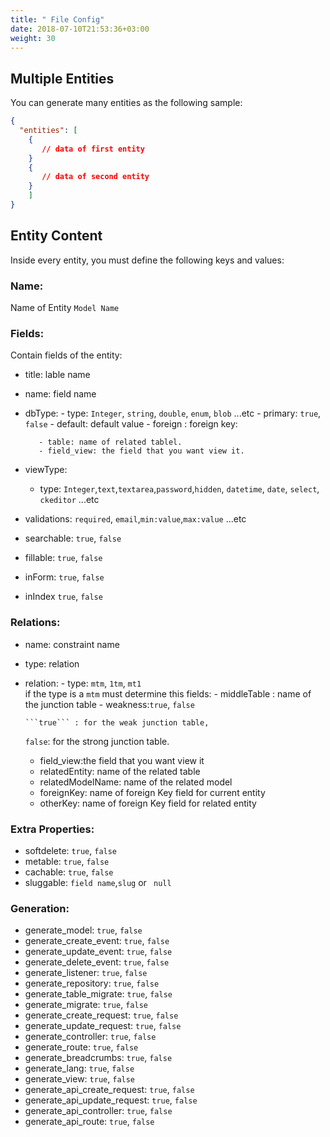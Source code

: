 ```yaml
---
title: " File Config"
date: 2018-07-10T21:53:36+03:00
weight: 30
---
```


 ## Multiple Entities
 You can generate  many entities as the following sample:
 
```json 
{
  "entities": [
    {
       // data of first entity
    }
    {
       // data of second entity
    }
    ]
}
```
## Entity Content
Inside every entity, you must define the following keys and values:

### Name:
 Name of Entity ```Model Name```
 
 
### Fields: 
Contain fields of the entity:

 -  title: lable name
 - name: field name
 - dbType:
       - type: ```Integer```, ```string```, ```double```, ```enum```, ```blob``` ...etc
       - primary: ```true```, ```false```
       - default: default value
       - foreign : foreign key: 
             
          - table: name of related tablel.
          - field_view: the field that you want view it.
                
 - viewType:
    - type: ```Integer```,```text```,```textarea```,```password```,```hidden```, ```datetime```, ```date```, ```select```,  ```ckeditor```  ...etc
 - validations:  ```required```, ```email```,```min:value```,```max:value```  ...etc
 - searchable: ```true```, ```false``` 
 - fillable: ```true```, ```false```
 - inForm: ```true```, ```false```
 - inIndex ```true```, ```false```
 
###  Relations: 

 - name: constraint name
 - type: relation
 - relation:
       - type: ```mtm```,   ```1tm```,  ```mt1```  
       if the type is a ```mtm``` must  determine this fields:
          - middleTable : name of the junction table
          - weakness:```true```, ```false```
      
       ```true``` : for the weak junction table, 
      ```false```: for the strong junction table.
           
      - field_view:the field that you want view it
      - relatedEntity: name of the related table
      - relatedModelName: name of the related model
     - foreignKey: name of foreign Key field for current entity
     - otherKey: name of foreign Key field for related entity
               
### Extra Properties: 

  - softdelete: ```true```, ```false```
  - metable: ```true```, ```false```
  - cachable: ```true```, ```false```
  - sluggable: ```field name```,```slug``` or ``` null``` 
     


### Generation: 
   - generate_model:  ```true```, ```false```
   - generate_create_event:  ```true```, ```false```
   - generate_update_event:  ```true```, ```false```
   - generate_delete_event:  ```true```, ```false```
   - generate_listener: ```true```, ```false```
   - generate_repository: ```true```, ```false```
   - generate_table_migrate: ```true```, ```false```
   - generate_migrate: ```true```, ```false```
   - generate_create_request: ```true```, ```false```
   - generate_update_request: ```true```, ```false```
   - generate_controller: ```true```, ```false```
   - generate_route: ```true```, ```false```
   - generate_breadcrumbs: ```true```, ```false```
   - generate_lang: ```true```, ```false```
   - generate_view: ```true```, ```false```
   - generate_api_create_request: ```true```, ```false```
   - generate_api_update_request: ```true```, ```false```
   - generate_api_controller: ```true```, ```false```
   - generate_api_route: ```true```, ```false```
    



